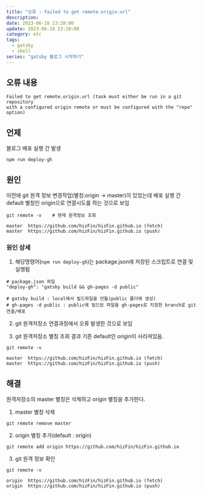```yaml
---
title: "오류 : Failed to get remote.origin.url"
description:
date: 2023-06-18 23:28:00
update: 2023-06-18 23:28:00
category: etc
tags:
  - gatsby
  - shell
series: "gatsby 블로그 시작하기"
---
```





##  오류 내용

```text
Failed to get remote.origin.url (task must either be run in a git repository
with a configured origin remote or must be configured with the "repo" option)
```

## 언제
블로그 배포 실행 간 발생
```shell
npm run deploy-gh
```

## 원인
이전에 git 원격 정보 변경작업(별칭:origin -> master)이 있었는데 배포 실행 간 default 별칭인 origin으로 연결시도를 하는 것으로 보임
```shell
git remote -v    # 현재 원격정보 조회

master	https://github.com/hizFin/hizFin.github.io (fetch)
master	https://github.com/hizFin/hizFin.github.io (push)
```
### 원인 상세

1. 해당명령어(`npm run deploy-gh`)는 package.json에 저장된 스크립트로 연결 및 실행됨

```shell
# package.json 파일
"deploy-gh": "gatsby build && gh-pages -d public"

# gatsby build : local에서 빌드파일을 만듦(public 폴더에 생성)
# gh-pages -d public : public에 빌드된 파일을 gh-pages로 지정한 branch로 git 연결/배포
```

2. git 원격저장소 연결과정에서 오류 발생한 것으로 보임

3. git 원격저장소 별칭 조회 결과 기존 default인 origin이 사라져있음.

```shell
git remote -v

master	https://github.com/hizFin/hizFin.github.io (fetch)
master	https://github.com/hizFin/hizFin.github.io (push)
```

## 해결

원격저장소의 master 별칭은 삭제하고 origin 별칭을 추가한다.

1. master 별칭 삭제

```shell
git remote remove master
```

2. origin 별칭 추가(default : origin)

```shell
git remote add origin https://github.com/hizFin/hizFin.github.io
```

3. git 원격 정보 확인

```shell
git remote -v

origin  https://github.com/hizFin/hizFin.github.io (fetch)
origin  https://github.com/hizFin/hizFin.github.io (push)
```



